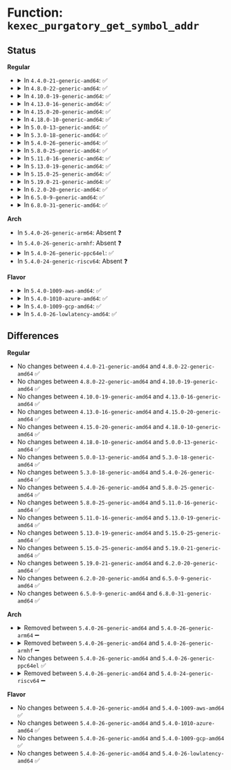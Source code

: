 # Function: <code>kexec_purgatory_get_symbol_addr</code>

## Status
<b>Regular</b>
<ul>
<li>
<details>
<summary>In <code>4.4.0-21-generic-amd64</code>: ✅</summary>

```c
void * kexec_purgatory_get_symbol_addr(struct kimage * image, const char * name)
```

```json
{
  "name": "kexec_purgatory_get_symbol_addr",
  "collision_type": "Unique Global",
  "inline_type": "No",
  "funcs": [
    {
      "addr": 18446744071579955088,
      "name": "kexec_purgatory_get_symbol_addr",
      "external": true,
      "loc": "kernel/kexec_file.c:989",
      "file": "kernel/kexec_file.c",
      "inline": "seen, unknown",
      "caller_inline": [],
      "caller_func": [
        "arch/x86/kernel/kexec-bzimage64.c:bzImage64_load"
      ]
    }
  ],
  "symbols": [
    {
      "addr": 18446744071579955088,
      "name": "kexec_purgatory_get_symbol_addr",
      "section": ".text",
      "bind": "STB_GLOBAL",
      "size": 79
    }
  ]
}
```
</details>
</li>
<li>
<details>
<summary>In <code>4.8.0-22-generic-amd64</code>: ✅</summary>

```c
void * kexec_purgatory_get_symbol_addr(struct kimage * image, const char * name)
```

```json
{
  "name": "kexec_purgatory_get_symbol_addr",
  "collision_type": "Unique Global",
  "inline_type": "No",
  "funcs": [
    {
      "addr": 18446744071579985472,
      "name": "kexec_purgatory_get_symbol_addr",
      "external": true,
      "loc": "kernel/kexec_file.c:945",
      "file": "kernel/kexec_file.c",
      "inline": "seen, unknown",
      "caller_inline": [],
      "caller_func": [
        "arch/x86/kernel/kexec-bzimage64.c:bzImage64_load"
      ]
    }
  ],
  "symbols": [
    {
      "addr": 18446744071579985472,
      "name": "kexec_purgatory_get_symbol_addr",
      "section": ".text",
      "bind": "STB_GLOBAL",
      "size": 79
    }
  ]
}
```
</details>
</li>
<li>
<details>
<summary>In <code>4.10.0-19-generic-amd64</code>: ✅</summary>

```c
void * kexec_purgatory_get_symbol_addr(struct kimage * image, const char * name)
```

```json
{
  "name": "kexec_purgatory_get_symbol_addr",
  "collision_type": "Unique Global",
  "inline_type": "No",
  "funcs": [
    {
      "addr": 18446744071580016000,
      "name": "kexec_purgatory_get_symbol_addr",
      "external": true,
      "loc": "kernel/kexec_file.c:970",
      "file": "kernel/kexec_file.c",
      "inline": "seen, unknown",
      "caller_inline": [],
      "caller_func": [
        "arch/x86/kernel/kexec-bzimage64.c:bzImage64_load"
      ]
    }
  ],
  "symbols": [
    {
      "addr": 18446744071580016000,
      "name": "kexec_purgatory_get_symbol_addr",
      "section": ".text",
      "bind": "STB_GLOBAL",
      "size": 79
    }
  ]
}
```
</details>
</li>
<li>
<details>
<summary>In <code>4.13.0-16-generic-amd64</code>: ✅</summary>

```c
void * kexec_purgatory_get_symbol_addr(struct kimage * image, const char * name)
```

```json
{
  "name": "kexec_purgatory_get_symbol_addr",
  "collision_type": "Unique Global",
  "inline_type": "No",
  "funcs": [
    {
      "addr": 18446744071580023104,
      "name": "kexec_purgatory_get_symbol_addr",
      "external": true,
      "loc": "kernel/kexec_file.c:971",
      "file": "kernel/kexec_file.c",
      "inline": "seen, unknown",
      "caller_inline": [],
      "caller_func": [
        "arch/x86/kernel/kexec-bzimage64.c:bzImage64_load"
      ]
    }
  ],
  "symbols": [
    {
      "addr": 18446744071580023104,
      "name": "kexec_purgatory_get_symbol_addr",
      "section": ".text",
      "bind": "STB_GLOBAL",
      "size": 79
    }
  ]
}
```
</details>
</li>
<li>
<details>
<summary>In <code>4.15.0-20-generic-amd64</code>: ✅</summary>

```c
void * kexec_purgatory_get_symbol_addr(struct kimage * image, const char * name)
```

```json
{
  "name": "kexec_purgatory_get_symbol_addr",
  "collision_type": "Unique Global",
  "inline_type": "No",
  "funcs": [
    {
      "addr": 18446744071580070112,
      "name": "kexec_purgatory_get_symbol_addr",
      "external": true,
      "loc": "kernel/kexec_file.c:973",
      "file": "kernel/kexec_file.c",
      "inline": "seen, unknown",
      "caller_inline": [],
      "caller_func": [
        "arch/x86/kernel/kexec-bzimage64.c:bzImage64_load"
      ]
    }
  ],
  "symbols": [
    {
      "addr": 18446744071580070112,
      "name": "kexec_purgatory_get_symbol_addr",
      "section": ".text",
      "bind": "STB_GLOBAL",
      "size": 79
    }
  ]
}
```
</details>
</li>
<li>
<details>
<summary>In <code>4.18.0-10-generic-amd64</code>: ✅</summary>

```c
void * kexec_purgatory_get_symbol_addr(struct kimage * image, const char * name)
```

```json
{
  "name": "kexec_purgatory_get_symbol_addr",
  "collision_type": "Unique Global",
  "inline_type": "No",
  "funcs": [
    {
      "addr": 18446744071580128624,
      "name": "kexec_purgatory_get_symbol_addr",
      "external": true,
      "loc": "kernel/kexec_file.c:1001",
      "file": "kernel/kexec_file.c",
      "inline": "seen, unknown",
      "caller_inline": [],
      "caller_func": [
        "arch/x86/kernel/kexec-bzimage64.c:bzImage64_load"
      ]
    }
  ],
  "symbols": [
    {
      "addr": 18446744071580128624,
      "name": "kexec_purgatory_get_symbol_addr",
      "section": ".text",
      "bind": "STB_GLOBAL",
      "size": 69
    }
  ]
}
```
</details>
</li>
<li>
<details>
<summary>In <code>5.0.0-13-generic-amd64</code>: ✅</summary>

```c
void * kexec_purgatory_get_symbol_addr(struct kimage * image, const char * name)
```

```json
{
  "name": "kexec_purgatory_get_symbol_addr",
  "collision_type": "Unique Global",
  "inline_type": "No",
  "funcs": [
    {
      "addr": 18446744071580175936,
      "name": "kexec_purgatory_get_symbol_addr",
      "external": true,
      "loc": "kernel/kexec_file.c:1059",
      "file": "kernel/kexec_file.c",
      "inline": "seen, unknown",
      "caller_inline": [],
      "caller_func": [
        "arch/x86/kernel/kexec-bzimage64.c:bzImage64_load"
      ]
    }
  ],
  "symbols": [
    {
      "addr": 18446744071580175936,
      "name": "kexec_purgatory_get_symbol_addr",
      "section": ".text",
      "bind": "STB_GLOBAL",
      "size": 69
    }
  ]
}
```
</details>
</li>
<li>
<details>
<summary>In <code>5.3.0-18-generic-amd64</code>: ✅</summary>

```c
void * kexec_purgatory_get_symbol_addr(struct kimage * image, const char * name)
```

```json
{
  "name": "kexec_purgatory_get_symbol_addr",
  "collision_type": "Unique Global",
  "inline_type": "No",
  "funcs": [
    {
      "addr": 18446744071580222016,
      "name": "kexec_purgatory_get_symbol_addr",
      "external": true,
      "loc": "kernel/kexec_file.c:1104",
      "file": "kernel/kexec_file.c",
      "inline": "seen, unknown",
      "caller_inline": [],
      "caller_func": [
        "arch/x86/kernel/kexec-bzimage64.c:bzImage64_load"
      ]
    }
  ],
  "symbols": [
    {
      "addr": 18446744071580222016,
      "name": "kexec_purgatory_get_symbol_addr",
      "section": ".text",
      "bind": "STB_GLOBAL",
      "size": 66
    }
  ]
}
```
</details>
</li>
<li>
<details>
<summary>In <code>5.4.0-26-generic-amd64</code>: ✅</summary>

```c
void * kexec_purgatory_get_symbol_addr(struct kimage * image, const char * name)
```

```json
{
  "name": "kexec_purgatory_get_symbol_addr",
  "collision_type": "Unique Global",
  "inline_type": "No",
  "funcs": [
    {
      "addr": 18446744071580270288,
      "name": "kexec_purgatory_get_symbol_addr",
      "external": true,
      "loc": "kernel/kexec_file.c:1109",
      "file": "kernel/kexec_file.c",
      "inline": "seen, unknown",
      "caller_inline": [],
      "caller_func": [
        "arch/x86/kernel/kexec-bzimage64.c:bzImage64_load"
      ]
    }
  ],
  "symbols": [
    {
      "addr": 18446744071580270288,
      "name": "kexec_purgatory_get_symbol_addr",
      "section": ".text",
      "bind": "STB_GLOBAL",
      "size": 66
    }
  ]
}
```
</details>
</li>
<li>
<details>
<summary>In <code>5.8.0-25-generic-amd64</code>: ✅</summary>

```c
void * kexec_purgatory_get_symbol_addr(struct kimage * image, const char * name)
```

```json
{
  "name": "kexec_purgatory_get_symbol_addr",
  "collision_type": "Unique Global",
  "inline_type": "No",
  "funcs": [
    {
      "addr": 18446744071580339760,
      "name": "kexec_purgatory_get_symbol_addr",
      "external": true,
      "loc": "kernel/kexec_file.c:1096",
      "file": "kernel/kexec_file.c",
      "inline": "seen, unknown",
      "caller_inline": [],
      "caller_func": [
        "arch/x86/kernel/kexec-bzimage64.c:bzImage64_load"
      ]
    }
  ],
  "symbols": [
    {
      "addr": 18446744071580339760,
      "name": "kexec_purgatory_get_symbol_addr",
      "section": ".text",
      "bind": "STB_GLOBAL",
      "size": 72
    }
  ]
}
```
</details>
</li>
<li>
<details>
<summary>In <code>5.11.0-16-generic-amd64</code>: ✅</summary>

```c
void * kexec_purgatory_get_symbol_addr(struct kimage * image, const char * name)
```

```json
{
  "name": "kexec_purgatory_get_symbol_addr",
  "collision_type": "Unique Global",
  "inline_type": "No",
  "funcs": [
    {
      "addr": 18446744071580325040,
      "name": "kexec_purgatory_get_symbol_addr",
      "external": true,
      "loc": "kernel/kexec_file.c:1114",
      "file": "kernel/kexec_file.c",
      "inline": "seen, unknown",
      "caller_inline": [],
      "caller_func": [
        "arch/x86/kernel/kexec-bzimage64.c:bzImage64_load"
      ]
    }
  ],
  "symbols": [
    {
      "addr": 18446744071580325040,
      "name": "kexec_purgatory_get_symbol_addr",
      "section": ".text",
      "bind": "STB_GLOBAL",
      "size": 72
    }
  ]
}
```
</details>
</li>
<li>
<details>
<summary>In <code>5.13.0-19-generic-amd64</code>: ✅</summary>

```c
void * kexec_purgatory_get_symbol_addr(struct kimage * image, const char * name)
```

```json
{
  "name": "kexec_purgatory_get_symbol_addr",
  "collision_type": "Unique Global",
  "inline_type": "No",
  "funcs": [
    {
      "addr": 18446744071580328416,
      "name": "kexec_purgatory_get_symbol_addr",
      "external": true,
      "loc": "kernel/kexec_file.c:1116",
      "file": "kernel/kexec_file.c",
      "inline": "seen, unknown",
      "caller_inline": [],
      "caller_func": [
        "arch/x86/kernel/kexec-bzimage64.c:bzImage64_load"
      ]
    }
  ],
  "symbols": [
    {
      "addr": 18446744071580328416,
      "name": "kexec_purgatory_get_symbol_addr",
      "section": ".text",
      "bind": "STB_GLOBAL",
      "size": 72
    }
  ]
}
```
</details>
</li>
<li>
<details>
<summary>In <code>5.15.0-25-generic-amd64</code>: ✅</summary>

```c
void * kexec_purgatory_get_symbol_addr(struct kimage * image, const char * name)
```

```json
{
  "name": "kexec_purgatory_get_symbol_addr",
  "collision_type": "Unique Global",
  "inline_type": "No",
  "funcs": [
    {
      "addr": 18446744071580482976,
      "name": "kexec_purgatory_get_symbol_addr",
      "external": true,
      "loc": "kernel/kexec_file.c:1116",
      "file": "kernel/kexec_file.c",
      "inline": "seen, unknown",
      "caller_inline": [],
      "caller_func": [
        "arch/x86/kernel/kexec-bzimage64.c:bzImage64_load"
      ]
    }
  ],
  "symbols": [
    {
      "addr": 18446744071580482976,
      "name": "kexec_purgatory_get_symbol_addr",
      "section": ".text",
      "bind": "STB_GLOBAL",
      "size": 72
    }
  ]
}
```
</details>
</li>
<li>
<details>
<summary>In <code>5.19.0-21-generic-amd64</code>: ✅</summary>

```c
void * kexec_purgatory_get_symbol_addr(struct kimage * image, const char * name)
```

```json
{
  "name": "kexec_purgatory_get_symbol_addr",
  "collision_type": "Unique Global",
  "inline_type": "No",
  "funcs": [
    {
      "addr": 18446744071580677456,
      "name": "kexec_purgatory_get_symbol_addr",
      "external": true,
      "loc": "kernel/kexec_file.c:1075",
      "file": "kernel/kexec_file.c",
      "inline": "seen, unknown",
      "caller_inline": [],
      "caller_func": [
        "arch/x86/kernel/kexec-bzimage64.c:bzImage64_load"
      ]
    }
  ],
  "symbols": [
    {
      "addr": 18446744071580677456,
      "name": "kexec_purgatory_get_symbol_addr",
      "section": ".text",
      "bind": "STB_GLOBAL",
      "size": 92
    }
  ]
}
```
</details>
</li>
<li>
<details>
<summary>In <code>6.2.0-20-generic-amd64</code>: ✅</summary>

```c
void * kexec_purgatory_get_symbol_addr(struct kimage * image, const char * name)
```

```json
{
  "name": "kexec_purgatory_get_symbol_addr",
  "collision_type": "Unique Global",
  "inline_type": "No",
  "funcs": [
    {
      "addr": 18446744071580948496,
      "name": "kexec_purgatory_get_symbol_addr",
      "external": true,
      "loc": "kernel/kexec_file.c:1079",
      "file": "kernel/kexec_file.c",
      "inline": "seen, unknown",
      "caller_inline": [],
      "caller_func": [
        "arch/x86/kernel/kexec-bzimage64.c:bzImage64_load"
      ]
    }
  ],
  "symbols": [
    {
      "addr": 18446744071580948496,
      "name": "kexec_purgatory_get_symbol_addr",
      "section": ".text",
      "bind": "STB_GLOBAL",
      "size": 92
    }
  ]
}
```
</details>
</li>
<li>
<details>
<summary>In <code>6.5.0-9-generic-amd64</code>: ✅</summary>

```c
void * kexec_purgatory_get_symbol_addr(struct kimage * image, const char * name)
```

```json
{
  "name": "kexec_purgatory_get_symbol_addr",
  "collision_type": "Unique Global",
  "inline_type": "No",
  "funcs": [
    {
      "addr": 18446744071581035488,
      "name": "kexec_purgatory_get_symbol_addr",
      "external": true,
      "loc": "kernel/kexec_file.c:1095",
      "file": "kernel/kexec_file.c",
      "inline": "seen, unknown",
      "caller_inline": [],
      "caller_func": [
        "arch/x86/kernel/kexec-bzimage64.c:bzImage64_load"
      ]
    }
  ],
  "symbols": [
    {
      "addr": 18446744071581035488,
      "name": "kexec_purgatory_get_symbol_addr",
      "section": ".text",
      "bind": "STB_GLOBAL",
      "size": 92
    }
  ]
}
```
</details>
</li>
<li>
<details>
<summary>In <code>6.8.0-31-generic-amd64</code>: ✅</summary>

```c
void * kexec_purgatory_get_symbol_addr(struct kimage * image, const char * name)
```

```json
{
  "name": "kexec_purgatory_get_symbol_addr",
  "collision_type": "Unique Global",
  "inline_type": "No",
  "funcs": [
    {
      "addr": 18446744071581133504,
      "name": "kexec_purgatory_get_symbol_addr",
      "external": true,
      "loc": "kernel/kexec_file.c:1111",
      "file": "kernel/kexec_file.c",
      "inline": "seen, unknown",
      "caller_inline": [],
      "caller_func": [
        "arch/x86/kernel/kexec-bzimage64.c:bzImage64_load"
      ]
    }
  ],
  "symbols": [
    {
      "addr": 18446744071581133504,
      "name": "kexec_purgatory_get_symbol_addr",
      "section": ".text",
      "bind": "STB_GLOBAL",
      "size": 92
    }
  ]
}
```
</details>
</li>
</ul>
<b>Arch</b>
<ul>
<li>
In <code>5.4.0-26-generic-arm64</code>: Absent ❓
</li>
<li>
In <code>5.4.0-26-generic-armhf</code>: Absent ❓
</li>
<li>
<details>
<summary>In <code>5.4.0-26-generic-ppc64el</code>: ✅</summary>

```c
void * kexec_purgatory_get_symbol_addr(struct kimage * image, const char * name)
```

```json
{
  "name": "kexec_purgatory_get_symbol_addr",
  "collision_type": "Unique Global",
  "inline_type": "No",
  "funcs": [
    {
      "addr": 13835058055284475376,
      "name": "kexec_purgatory_get_symbol_addr",
      "external": true,
      "loc": "kernel/kexec_file.c:1109",
      "file": "kernel/kexec_file.c",
      "inline": "seen, unknown",
      "caller_inline": [],
      "caller_func": []
    }
  ],
  "symbols": [
    {
      "addr": 13835058055284475376,
      "name": "kexec_purgatory_get_symbol_addr",
      "section": ".text",
      "bind": "STB_GLOBAL",
      "size": 136
    }
  ]
}
```
</details>
</li>
<li>
In <code>5.4.0-24-generic-riscv64</code>: Absent ❓
</li>
</ul>
<b>Flavor</b>
<ul>
<li>
<details>
<summary>In <code>5.4.0-1009-aws-amd64</code>: ✅</summary>

```c
void * kexec_purgatory_get_symbol_addr(struct kimage * image, const char * name)
```

```json
{
  "name": "kexec_purgatory_get_symbol_addr",
  "collision_type": "Unique Global",
  "inline_type": "No",
  "funcs": [
    {
      "addr": 18446744071580239088,
      "name": "kexec_purgatory_get_symbol_addr",
      "external": true,
      "loc": "kernel/kexec_file.c:1109",
      "file": "kernel/kexec_file.c",
      "inline": "seen, unknown",
      "caller_inline": [],
      "caller_func": [
        "arch/x86/kernel/kexec-bzimage64.c:bzImage64_load"
      ]
    }
  ],
  "symbols": [
    {
      "addr": 18446744071580239088,
      "name": "kexec_purgatory_get_symbol_addr",
      "section": ".text",
      "bind": "STB_GLOBAL",
      "size": 66
    }
  ]
}
```
</details>
</li>
<li>
<details>
<summary>In <code>5.4.0-1010-azure-amd64</code>: ✅</summary>

```c
void * kexec_purgatory_get_symbol_addr(struct kimage * image, const char * name)
```

```json
{
  "name": "kexec_purgatory_get_symbol_addr",
  "collision_type": "Unique Global",
  "inline_type": "No",
  "funcs": [
    {
      "addr": 18446744071580186640,
      "name": "kexec_purgatory_get_symbol_addr",
      "external": true,
      "loc": "kernel/kexec_file.c:1109",
      "file": "kernel/kexec_file.c",
      "inline": "seen, unknown",
      "caller_inline": [],
      "caller_func": [
        "arch/x86/kernel/kexec-bzimage64.c:bzImage64_load"
      ]
    }
  ],
  "symbols": [
    {
      "addr": 18446744071580186640,
      "name": "kexec_purgatory_get_symbol_addr",
      "section": ".text",
      "bind": "STB_GLOBAL",
      "size": 66
    }
  ]
}
```
</details>
</li>
<li>
<details>
<summary>In <code>5.4.0-1009-gcp-amd64</code>: ✅</summary>

```c
void * kexec_purgatory_get_symbol_addr(struct kimage * image, const char * name)
```

```json
{
  "name": "kexec_purgatory_get_symbol_addr",
  "collision_type": "Unique Global",
  "inline_type": "No",
  "funcs": [
    {
      "addr": 18446744071580230352,
      "name": "kexec_purgatory_get_symbol_addr",
      "external": true,
      "loc": "kernel/kexec_file.c:1109",
      "file": "kernel/kexec_file.c",
      "inline": "seen, unknown",
      "caller_inline": [],
      "caller_func": [
        "arch/x86/kernel/kexec-bzimage64.c:bzImage64_load"
      ]
    }
  ],
  "symbols": [
    {
      "addr": 18446744071580230352,
      "name": "kexec_purgatory_get_symbol_addr",
      "section": ".text",
      "bind": "STB_GLOBAL",
      "size": 66
    }
  ]
}
```
</details>
</li>
<li>
<details>
<summary>In <code>5.4.0-26-lowlatency-amd64</code>: ✅</summary>

```c
void * kexec_purgatory_get_symbol_addr(struct kimage * image, const char * name)
```

```json
{
  "name": "kexec_purgatory_get_symbol_addr",
  "collision_type": "Unique Global",
  "inline_type": "No",
  "funcs": [
    {
      "addr": 18446744071580283328,
      "name": "kexec_purgatory_get_symbol_addr",
      "external": true,
      "loc": "kernel/kexec_file.c:1109",
      "file": "kernel/kexec_file.c",
      "inline": "seen, unknown",
      "caller_inline": [],
      "caller_func": [
        "arch/x86/kernel/kexec-bzimage64.c:bzImage64_load"
      ]
    }
  ],
  "symbols": [
    {
      "addr": 18446744071580283328,
      "name": "kexec_purgatory_get_symbol_addr",
      "section": ".text",
      "bind": "STB_GLOBAL",
      "size": 66
    }
  ]
}
```
</details>
</li>
</ul>

## Differences
<b>Regular</b>
<ul>
<li>
No changes between <code>4.4.0-21-generic-amd64</code> and <code>4.8.0-22-generic-amd64</code> ✅
</li>
<li>
No changes between <code>4.8.0-22-generic-amd64</code> and <code>4.10.0-19-generic-amd64</code> ✅
</li>
<li>
No changes between <code>4.10.0-19-generic-amd64</code> and <code>4.13.0-16-generic-amd64</code> ✅
</li>
<li>
No changes between <code>4.13.0-16-generic-amd64</code> and <code>4.15.0-20-generic-amd64</code> ✅
</li>
<li>
No changes between <code>4.15.0-20-generic-amd64</code> and <code>4.18.0-10-generic-amd64</code> ✅
</li>
<li>
No changes between <code>4.18.0-10-generic-amd64</code> and <code>5.0.0-13-generic-amd64</code> ✅
</li>
<li>
No changes between <code>5.0.0-13-generic-amd64</code> and <code>5.3.0-18-generic-amd64</code> ✅
</li>
<li>
No changes between <code>5.3.0-18-generic-amd64</code> and <code>5.4.0-26-generic-amd64</code> ✅
</li>
<li>
No changes between <code>5.4.0-26-generic-amd64</code> and <code>5.8.0-25-generic-amd64</code> ✅
</li>
<li>
No changes between <code>5.8.0-25-generic-amd64</code> and <code>5.11.0-16-generic-amd64</code> ✅
</li>
<li>
No changes between <code>5.11.0-16-generic-amd64</code> and <code>5.13.0-19-generic-amd64</code> ✅
</li>
<li>
No changes between <code>5.13.0-19-generic-amd64</code> and <code>5.15.0-25-generic-amd64</code> ✅
</li>
<li>
No changes between <code>5.15.0-25-generic-amd64</code> and <code>5.19.0-21-generic-amd64</code> ✅
</li>
<li>
No changes between <code>5.19.0-21-generic-amd64</code> and <code>6.2.0-20-generic-amd64</code> ✅
</li>
<li>
No changes between <code>6.2.0-20-generic-amd64</code> and <code>6.5.0-9-generic-amd64</code> ✅
</li>
<li>
No changes between <code>6.5.0-9-generic-amd64</code> and <code>6.8.0-31-generic-amd64</code> ✅
</li>
</ul>
<b>Arch</b>
<ul>
<li>
<details>
<summary>Removed between <code>5.4.0-26-generic-amd64</code> and <code>5.4.0-26-generic-arm64</code> ➖</summary>

```c
void * kexec_purgatory_get_symbol_addr(struct kimage * image, const char * name)
```
</details>
</li>
<li>
<details>
<summary>Removed between <code>5.4.0-26-generic-amd64</code> and <code>5.4.0-26-generic-armhf</code> ➖</summary>

```c
void * kexec_purgatory_get_symbol_addr(struct kimage * image, const char * name)
```
</details>
</li>
<li>
No changes between <code>5.4.0-26-generic-amd64</code> and <code>5.4.0-26-generic-ppc64el</code> ✅
</li>
<li>
<details>
<summary>Removed between <code>5.4.0-26-generic-amd64</code> and <code>5.4.0-24-generic-riscv64</code> ➖</summary>

```c
void * kexec_purgatory_get_symbol_addr(struct kimage * image, const char * name)
```
</details>
</li>
</ul>
<b>Flavor</b>
<ul>
<li>
No changes between <code>5.4.0-26-generic-amd64</code> and <code>5.4.0-1009-aws-amd64</code> ✅
</li>
<li>
No changes between <code>5.4.0-26-generic-amd64</code> and <code>5.4.0-1010-azure-amd64</code> ✅
</li>
<li>
No changes between <code>5.4.0-26-generic-amd64</code> and <code>5.4.0-1009-gcp-amd64</code> ✅
</li>
<li>
No changes between <code>5.4.0-26-generic-amd64</code> and <code>5.4.0-26-lowlatency-amd64</code> ✅
</li>
</ul>

